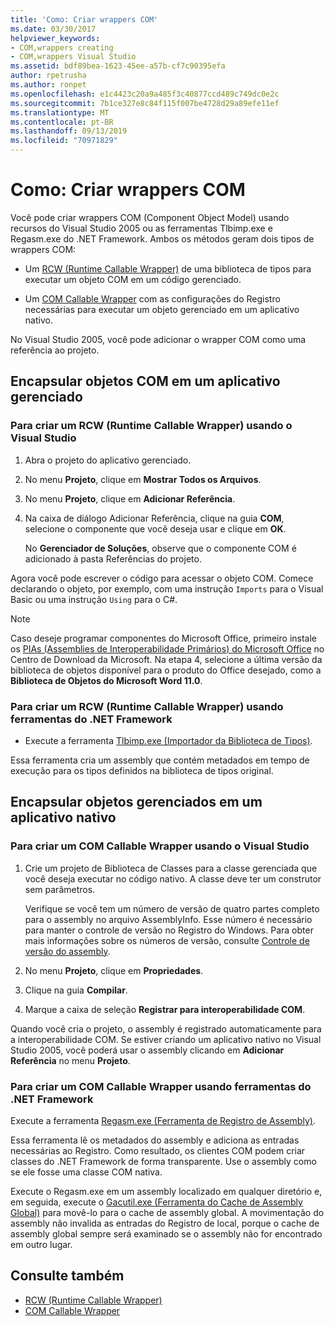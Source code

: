 ```yaml
---
title: 'Como: Criar wrappers COM'
ms.date: 03/30/2017
helpviewer_keywords:
- COM,wrappers creating
- COM,wrappers Visual Studio
ms.assetid: bdf89bea-1623-45ee-a57b-cf7c90395efa
author: rpetrusha
ms.author: ronpet
ms.openlocfilehash: e1c4423c20a9a485f3c40877ccd489c749dc0e2c
ms.sourcegitcommit: 7b1ce327e8c84f115f007be4728d29a89efe11ef
ms.translationtype: MT
ms.contentlocale: pt-BR
ms.lasthandoff: 09/13/2019
ms.locfileid: "70971829"
---
```

# <a name="how-to-create-com-wrappers"></a>Como: Criar wrappers COM

Você pode criar wrappers COM (Component Object Model) usando recursos do Visual Studio 2005 ou as ferramentas Tlbimp.exe e Regasm.exe do .NET Framework. Ambos os métodos geram dois tipos de wrappers COM:

- Um [RCW (Runtime Callable Wrapper)](../../standard/native-interop/runtime-callable-wrapper.md) de uma biblioteca de tipos para executar um objeto COM em um código gerenciado.

- Um [COM Callable Wrapper](../../standard/native-interop/com-callable-wrapper.md) com as configurações do Registro necessárias para executar um objeto gerenciado em um aplicativo nativo.

No Visual Studio 2005, você pode adicionar o wrapper COM como uma referência ao projeto.

## <a name="wrap-com-objects-in-a-managed-application"></a>Encapsular objetos COM em um aplicativo gerenciado

### <a name="to-create-a-runtime-callable-wrapper-using-visual-studio"></a>Para criar um RCW (Runtime Callable Wrapper) usando o Visual Studio

1. Abra o projeto do aplicativo gerenciado.

2. No menu **Projeto**, clique em **Mostrar Todos os Arquivos**.

3. No menu **Projeto**, clique em **Adicionar Referência**.

4. Na caixa de diálogo Adicionar Referência, clique na guia **COM**, selecione o componente que você deseja usar e clique em **OK**.

     No **Gerenciador de Soluções**, observe que o componente COM é adicionado à pasta Referências do projeto.

Agora você pode escrever o código para acessar o objeto COM. Comece declarando o objeto, por exemplo, com uma instrução `Imports` para o Visual Basic ou uma instrução `Using` para o C#.

> [!NOTE]
> Caso deseje programar componentes do Microsoft Office, primeiro instale os [PIAs (Assemblies de Interoperabilidade Primários) do Microsoft Office](https://go.microsoft.com/fwlink/?LinkId=50479) no Centro de Download da Microsoft. Na etapa 4, selecione a última versão da biblioteca de objetos disponível para o produto do Office desejado, como a **Biblioteca de Objetos do Microsoft Word 11.0**.  
  
### <a name="to-create-a-runtime-callable-wrapper-using-net-framework-tools"></a>Para criar um RCW (Runtime Callable Wrapper) usando ferramentas do .NET Framework  
  
- Execute a ferramenta [Tlbimp.exe (Importador da Biblioteca de Tipos)](../../../docs/framework/tools/tlbimp-exe-type-library-importer.md).  
  
 Essa ferramenta cria um assembly que contém metadados em tempo de execução para os tipos definidos na biblioteca de tipos original.  
  
## <a name="wrap-managed-objects-in-a-native-application"></a>Encapsular objetos gerenciados em um aplicativo nativo  
  
### <a name="to-create-a-com-callable-wrapper-using-visual-studio"></a>Para criar um COM Callable Wrapper usando o Visual Studio  
  
1. Crie um projeto de Biblioteca de Classes para a classe gerenciada que você deseja executar no código nativo. A classe deve ter um construtor sem parâmetros.  
  
     Verifique se você tem um número de versão de quatro partes completo para o assembly no arquivo AssemblyInfo. Esse número é necessário para manter o controle de versão no Registro do Windows. Para obter mais informações sobre os números de versão, consulte [Controle de versão do assembly](../../standard/assembly/versioning.md).  
  
2. No menu **Projeto**, clique em **Propriedades**.  
  
3. Clique na guia **Compilar**.  
  
4. Marque a caixa de seleção **Registrar para interoperabilidade COM**.  
  
 Quando você cria o projeto, o assembly é registrado automaticamente para a interoperabilidade COM. Se estiver criando um aplicativo nativo no Visual Studio 2005, você poderá usar o assembly clicando em **Adicionar Referência** no menu **Projeto**.  
  
### <a name="to-create-a-com-callable-wrapper-using-net-framework-tools"></a>Para criar um COM Callable Wrapper usando ferramentas do .NET Framework  
  
Execute a ferramenta [Regasm.exe (Ferramenta de Registro de Assembly)](../../../docs/framework/tools/regasm-exe-assembly-registration-tool.md).  
  
Essa ferramenta lê os metadados do assembly e adiciona as entradas necessárias ao Registro. Como resultado, os clientes COM podem criar classes do .NET Framework de forma transparente. Use o assembly como se ele fosse uma classe COM nativa.  
  
Execute o Regasm.exe em um assembly localizado em qualquer diretório e, em seguida, execute o [Gacutil.exe (Ferramenta do Cache de Assembly Global)](../../../docs/framework/tools/gacutil-exe-gac-tool.md) para movê-lo para o cache de assembly global. A movimentação do assembly não invalida as entradas do Registro de local, porque o cache de assembly global sempre será examinado se o assembly não for encontrado em outro lugar.  
  
## <a name="see-also"></a>Consulte também

- [RCW (Runtime Callable Wrapper)](../../standard/native-interop/runtime-callable-wrapper.md)
- [COM Callable Wrapper](../../standard/native-interop/com-callable-wrapper.md)
